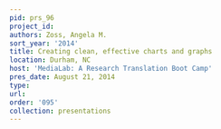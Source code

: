 ```yaml
---
pid: prs_96
project_id: 
authors: Zoss, Angela M.
sort_year: '2014'
title: Creating clean, effective charts and graphs
location: Durham, NC
host: 'MediaLab: A Research Translation Boot Camp'
pres_date: August 21, 2014
type: 
url: 
order: '095'
collection: presentations
---
```

